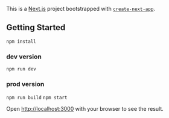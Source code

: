 This is a [Next.js](https://nextjs.org/) project bootstrapped with [`create-next-app`](https://github.com/vercel/next.js/tree/canary/packages/create-next-app).

## Getting Started

```npm install```

 ### dev version
```npm run dev```

### prod version
```npm run build```
```npm start```

Open [http://localhost:3000](http://localhost:3000) with your browser to see the result.

